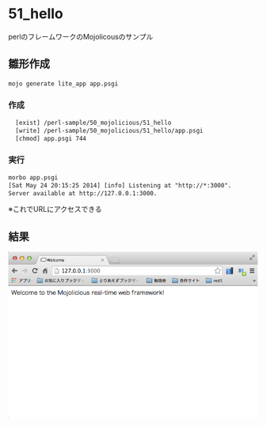 51_hello
===========

perlのフレームワークのMojolicousのサンプル

## 雛形作成
```
mojo generate lite_app app.psgi
```

### 作成
```
  [exist] /perl-sample/50_mojolicious/51_hello
  [write] /perl-sample/50_mojolicious/51_hello/app.psgi
  [chmod] app.psgi 744
```

### 実行
```
morbo app.psgi
[Sat May 24 20:15:25 2014] [info] Listening at "http://*:3000".
Server available at http://127.0.0.1:3000.
```
※これでURLにアクセスできる

## 結果
<img src="https://raw.githubusercontent.com/mshige1979/perl-sample/master/50_mojolicious/51_hello/mojolicious_0001.png"></img>

